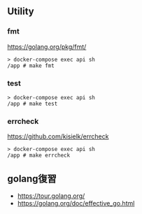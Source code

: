 ## Utility
### fmt

https://golang.org/pkg/fmt/

```
> docker-compose exec api sh
/app # make fmt
```

### test

```
> docker-compose exec api sh
/app # make test
```

### errcheck

https://github.com/kisielk/errcheck

```
> docker-compose exec api sh
/app # make errcheck
```

## golang復習

- https://tour.golang.org/
- https://golang.org/doc/effective_go.html
